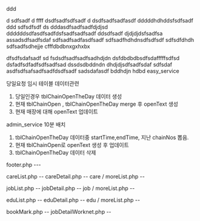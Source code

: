 ddd

d
sdfsadf
d
ffff
dsdfsadfsdfsadf
d
dsdfsadfsadfasdf
dddddhdhddsfsdfsadf
ddd
sdfsdfsdf
ds
dddasdfsadfsadfdjdjsd
ddddddsdfasdfsadfdsfsadfsadfsadf
ddsdfsadf
djdjdjdsfsadfsa
assadsdfsadfsdaf
sdfsadfsadfasdfsadf
sdfsadfhdhdnsdfsdfsdf
sdfsdfdhdh
sdfsadfsdhejje
cfffdbdbnxgxhxbx

dfsdfsdafsadf
sd
fsdsdfsadfsadfsadhdjdn
dsfdbdbdbsdfsdafffffsdfsd
dsfadfsdfadfsdfsadfsad
dssdsdbddndn
dhdjdjsdfsadfsdaf
sdfsdaf
asdfsdfsafsadfsadfdsdfsadf
sadsdafasdf
bddhdjn
hdbd
easy_service


당일요청 임시 테이블 데이터관련
1. 당일인경우 tblChainOpenTheDay 데이터 생성
2. 현재 tblChainOpen , tblChainOpenTheDay merge 후 openText 생성
3. 현재 매장에 대해 openText 업데이트

admin_service
10분 배치
1. tblChainOpenTheDay 데이터중 startTime,endTime, 지난 chainNos 뽑음.
2. 현재 tblChainOpen로 openText 생성 후 업데이트
2. tblChainOpenTheDay 데이터 삭제


footer.php ---

careList.php --
careDetail.php --
care / moreList.php --

jobList.php --
jobDetail.php --
job / moreList.php --

eduList.php --
eduDetail.php --
edu / moreList.php --

bookMark.php --
jobDetailWorknet.php --
